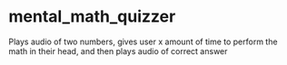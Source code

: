 # mental_math_quizzer
Plays audio of two numbers, gives user x amount of time to perform the math in their head, and then plays audio of correct answer

